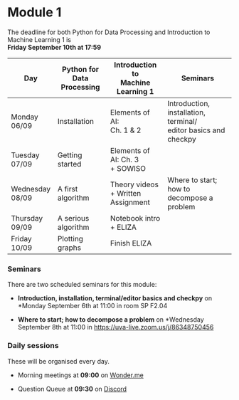 
# Module 1

The deadline for both Python for Data Processing and Introduction to Machine Learning 1 is<br>**Friday September 10th at 17:59**

| Day                | Python for<br>Data Processing | Introduction to<br>Machine Learning 1    | Seminars                                                           |
|--------------------|-------------------------------|------------------------------------------|--------------------------------------------------------------------|
| Monday<br>06/09    | Installation                  | Elements of AI:<br>Ch. 1 & 2             | Introduction, installation, terminal/<br>editor basics and checkpy |
| Tuesday<br>07/09   | Getting started               | Elements of AI: Ch. 3<br>+ SOWISO        |                                                                    |
| Wednesday<br>08/09 | A first algorithm             | Theory videos<br>+ Written Assignment    | Where to start; how to<br>decompose a problem                      |
| Thursday<br>09/09  | A serious algorithm           | Notebook intro<br>+ ELIZA                |                                                                    |
| Friday<br>10/09    | Plotting graphs               | Finish ELIZA                             |                                                                    |

### Seminars

There are two scheduled seminars for this module:

* **Introduction, installation, terminal/editor basics and checkpy** on *Monday September 6th at 11:00 in room SP F2.04

* **Where to start; how to decompose a problem** on *Wednesday September 8th at 11:00 in <https://uva-live.zoom.us/j/86348750456>

### Daily sessions

These will be organised every day.

* Morning meetings at **09:00** on [Wonder.me](https://www.wonder.me/r?id=c6cdcb4d-7901-44dc-9b9f-fe90898c22a5)

* Question Queue at **09:30** on [Discord](https://discord.gg/y9BVSck5z5)

